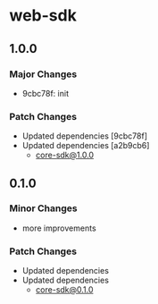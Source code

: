 # web-sdk

## 1.0.0

### Major Changes

- 9cbc78f: init

### Patch Changes

- Updated dependencies [9cbc78f]
- Updated dependencies [a2b9cb6]
  - core-sdk@1.0.0

## 0.1.0

### Minor Changes

- more improvements

### Patch Changes

- Updated dependencies
- Updated dependencies
  - core-sdk@0.1.0
